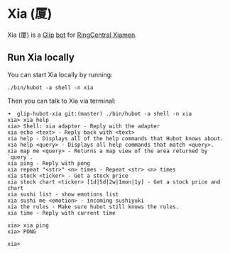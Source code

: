 # Xia (厦)

Xia (厦) is a [Glip](https://glip.com/) [bot](https://hubot.github.com/docs/) for [RingCentral Xiamen](http://www.ringcentral.cn/).


## Run Xia locally

You can start Xia locally by running:

    ./bin/hubot -a shell -n xia

Then you can talk to Xia via terminal:

```shell
➜  glip-hubot-xia git:(master) ./bin/hubot -a shell -n xia
xia> xia help
xia> Shell: xia adapter - Reply with the adapter
xia echo <text> - Reply back with <text>
xia help - Displays all of the help commands that Hubot knows about.
xia help <query> - Displays all help commands that match <query>.
xia map me <query> - Returns a map view of the area returned by `query`.
xia ping - Reply with pong
xia repeat "<str>" <n> times - Repeat <str> <n> times
xia stock <ticker> - Get a stock price
xia stock chart <ticker> [1d|5d|2w|1mon|1y] - Get a stock price and chart
xia sushi list - show emotions list
xia sushi me <emotion> - incoming sushiyuki
xia the rules - Make sure hubot still knows the rules.
xia time - Reply with current time

xia> xia ping
xia> PONG

xia>
```
